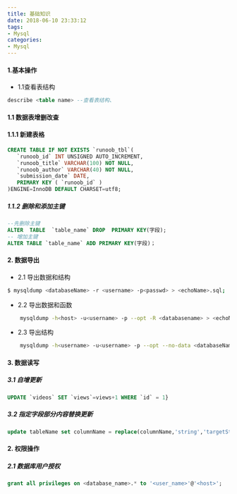 ```yaml
---
title: 基础知识
date: 2018-06-10 23:33:12
tags:
- Mysql
categories:
- Mysql
---
```

#### 1.基本操作
- 1.1查看表结构
``` sql
describe <table name> --查看表结构、
```

#### 1.1 数据表增删改查
#### 1.1.1 新建表格
``` sql
CREATE TABLE IF NOT EXISTS `runoob_tbl`(
   `runoob_id` INT UNSIGNED AUTO_INCREMENT,
   `runoob_title` VARCHAR(100) NOT NULL,
   `runoob_author` VARCHAR(40) NOT NULL,
   `submission_date` DATE,
   PRIMARY KEY ( `runoob_id` )
)ENGINE=InnoDB DEFAULT CHARSET=utf8;

```
<!-- more -->

##### 1.1.2 删除和添加主键
 ``` sql
--先删除主键
ALTER  TABLE  `table_name` DROP  PRIMARY KEY(字段);
-- 增加主键
ALTER TABLE `table_name` ADD PRIMARY KEY(字段)；
 
```

#### 2. 数据导出
- 2.1 导出数据和结构
``` bash
$ mysqldump <databaseName> -r <username> -p<passwd> > <echoName>.sql;
```
- 2.2 导出数据和函数
``` bash
    mysqldump -h<host> -u<username> -p --opt -R <databasename> > <echoName>;
```
- 2.3 导出结构
``` bash 
    mysqldump -h<username> -u<username> -p --opt --no-data <databaseName> > <echoName>
```


#### 3. 数据读写

##### 3.1 自增更新
``` sql
UPDATE `videos` SET `views`=views+1 WHERE `id` = 1}
```
##### 3.2 指定字段部分内容替换更新
``` sql
update tableName set columnName = replace(columnName,'string','targetString')
```

#### 2. 权限操作

##### 2.1 数据库用户授权
``` sql
grant all privileges on <database_name>.* to '<user_name>'@'<host>';
```